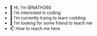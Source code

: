 - 👋 Hi, I’m @NATH360
- 👀 I’m interested in coding
- 🌱 I’m currently trying to learn codding
- 💞️ I’m looking for some friend to teach me
- 📫 How to reach me here

<!---
NATH360/NATH360 is a ✨ special ✨ repository because its `README.md` (this file) appears on your GitHub profile.
You can click the Preview link to take a look at your changes.
--->
